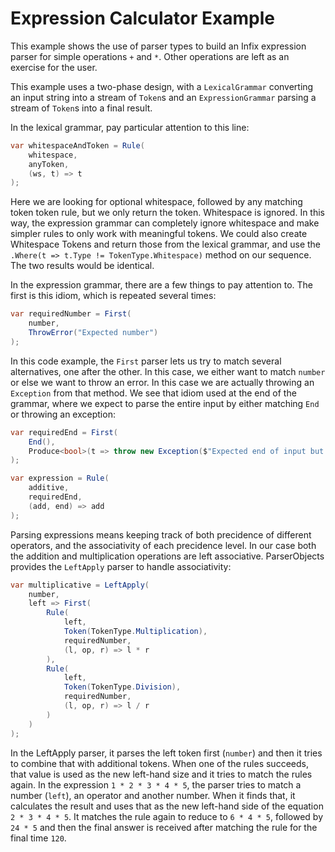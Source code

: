 ﻿# Expression Calculator Example

This example shows the use of parser types to build an Infix expression parser for simple operations `+` and  `*`. Other operations are left as an exercise for the user.

This example uses a two-phase design, with a `LexicalGrammar` converting an input string into a stream of `Token`s and an `ExpressionGrammar` parsing a stream of `Token`s into a final result.

In the lexical grammar, pay particular attention to this line:

```csharp
var whitespaceAndToken = Rule(
    whitespace,
    anyToken,
    (ws, t) => t
);
```

Here we are looking for optional whitespace, followed by any matching token token rule, but we only return the token. Whitespace is ignored. In this way, the expression grammar can completely ignore whitespace and make simpler rules to only work with meaningful tokens. We could also create Whitespace Tokens and return those from the lexical grammar, and use the `.Where(t => t.Type != TokenType.Whitespace)` method on our sequence. The two results would be identical.


In the expression grammar, there are a few things to pay attention to. The first is this idiom, which is repeated several times:

```csharp
var requiredNumber = First(
    number,
    ThrowError("Expected number")
);
```

In this code example, the `First` parser lets us try to match several alternatives, one after the other. In this case, we either want to match `number` or else we want to throw an error. In this case we are actually throwing an `Exception` from that method. We see that idiom used at the end of the grammar, where we expect to parse the entire input by either matching `End` or throwing an exception:

```csharp
var requiredEnd = First(
    End(),
    Produce<bool>(t => throw new Exception($"Expected end of input but found {t.Peek()} at {t.CurrentLocation}"))
);

var expression = Rule(
    additive,
    requiredEnd,
    (add, end) => add
);
```

Parsing expressions means keeping track of both precidence of different operators, and the associativity of each precidence level. In our case both the addition and multiplication operations are left associative. ParserObjects provides the `LeftApply` parser to handle associativity:

```csharp
var multiplicative = LeftApply(
    number,
    left => First(
        Rule(
            left,
            Token(TokenType.Multiplication),
            requiredNumber,
            (l, op, r) => l * r
        ),
        Rule(
            left,
            Token(TokenType.Division),
            requiredNumber,
            (l, op, r) => l / r
        )
    )
);
```

In the LeftApply parser, it parses the left token first (`number`) and then it tries to combine that with additional tokens. When one of the rules succeeds, that value is used as the new left-hand size and it tries to match the rules again. In the expression `1 * 2 * 3 * 4 * 5`, the parser tries to match a number (`left`), an operator and another number. When it finds that, it calculates the result and uses that as the new left-hand side of the equation `2 * 3 * 4 * 5`. It matches the rule again to reduce to `6 * 4 * 5`, followed by `24 * 5` and then the final answer is received after matching the rule for the final time `120`.

